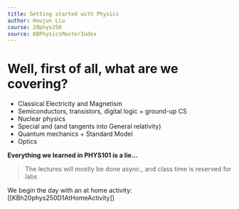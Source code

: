 ```yaml
---
title: Getting started with Physics
author: Houjun Liu
course: 20phys250
source: KBPhysicsMasterIndex
---
```



# Well, first of all, what are we covering?
* Classical Electricity and Magnetism 
* Semiconductors, transistors, digital logic + ground-up CS
* Nuclear physics
* Special and (and tangents into General relativity)
* Quantum mechanics + Standard Model
* Optics

**Everything we learned in PHYS101 is a lie...**

> The lectures will mostly be done async., and class time is reserved for labs

We begin the day with an at home activity: [[KBh20phys250D1AtHomeActivity]]
